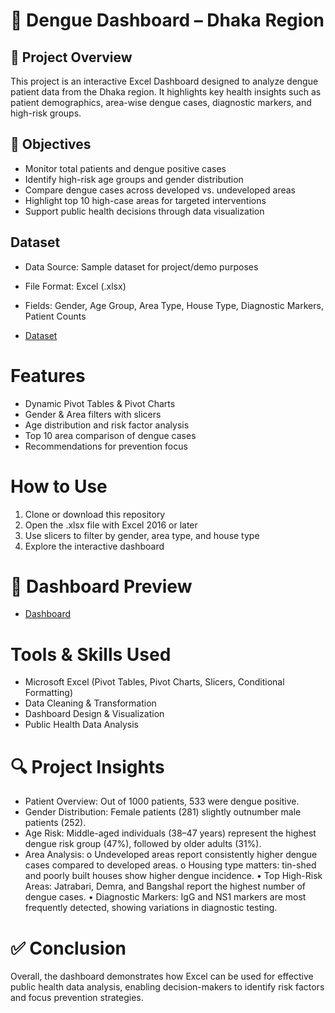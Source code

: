 # 🦟 Dengue Dashboard – Dhaka Region
## 📌 Project Overview
This project is an interactive Excel Dashboard designed to analyze dengue patient data from the Dhaka region.
It highlights key health insights such as patient demographics, area-wise dengue cases, diagnostic markers, and high-risk groups.
## 🎯 Objectives
-	Monitor total patients and dengue positive cases
-	Identify high-risk age groups and gender distribution
-	Compare dengue cases across developed vs. undeveloped areas
-	Highlight top 10 high-case areas for targeted interventions
-	Support public health decisions through data visualization




##  Dataset
- Data Source: Sample dataset for project/demo purposes
- File Format: Excel (.xlsx)
- Fields: Gender, Age Group, Area Type, House Type, Diagnostic Markers, Patient Counts


- <a href="https://github.com/Mahmudulazad/data_analysis_excl_dashboard/blob/main/Dengue%20Project.xlsx">Dataset</a>

# Features
-	Dynamic Pivot Tables & Pivot Charts
-	Gender & Area filters with slicers
-	Age distribution and risk factor analysis
-	Top 10 area comparison of dengue cases
-	Recommendations for prevention focus

# How to Use
1.	Clone or download this repository
2.	Open the .xlsx file with Excel 2016 or later
3.	Use slicers to filter by gender, area type, and house type
4.	Explore the interactive dashboard

# 📸 Dashboard Preview
- <a href="https://github.com/Mahmudulazad/data_analysis_excl_dashboard/blob/main/project%20dengue%20xl.jpg">Dashboard</a>

#  Tools & Skills Used
-	Microsoft Excel (Pivot Tables, Pivot Charts, Slicers, Conditional Formatting)
-	Data Cleaning & Transformation
- Dashboard Design & Visualization
- Public Health Data Analysis

# 🔍 Project Insights
- Patient Overview: Out of 1000 patients, 533 were dengue positive.
- Gender Distribution: Female patients (281) slightly outnumber male patients (252).
- Age Risk: Middle-aged individuals (38–47 years) represent the highest dengue risk group (47%), followed by older adults (31%).
- Area Analysis:
o	Undeveloped areas report consistently higher dengue cases compared to developed areas.
o	Housing type matters: tin-shed and poorly built houses show higher dengue incidence.
•	Top High-Risk Areas: Jatrabari, Demra, and Bangshal report the highest number of dengue cases.
•	Diagnostic Markers: IgG and NS1 markers are most frequently detected, showing variations in diagnostic testing.

# ✅ Conclusion
Overall, the dashboard demonstrates how Excel can be used for effective public health data analysis, enabling decision-makers to identify risk factors and focus prevention strategies.

